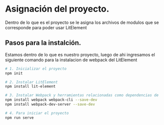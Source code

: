 # Asignación del proyecto.

Dentro de lo que es el proyecto se le asigna los archivos de modulos que se corresponde para poder usar LitElement

## Pasos para la instalción.

Estamos dentro de lo que es nuestro proyecto, luego de ahi ingresamos el siguiente comando para la instalacion de webpack del LitElement
```bash
# 1. Inicializar el proyecto
npm init

# 2. Instalar LitElement
npm install lit-element

# 3. Instalar Webpack y herramientas relacionadas como dependencias de desarrollo
npm install webpack webpack-cli --save-dev
npm install webpack-dev-server --save-dev

# 4. Para iniciar el proyecto
npm run serve
```
